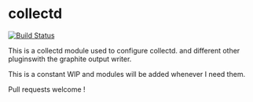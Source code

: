 # collectd

[![Build Status](https://travis-ci.org/KrisBuytaert/puppet-collectd.svg?branch=master)](https://travis-ci.org/KrisBuytaert/puppet-collectd)

This is a collectd module used to configure collectd.
and different other pluginswith the graphite output writer.

This is a constant WIP and modules will be added whenever I need them.

Pull requests welcome !


